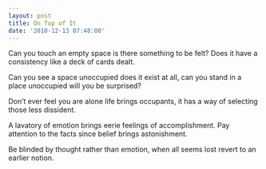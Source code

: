 ```yaml
---
layout: post
title: On Top of It
date: '2010-12-13 07:48:00'
---
```


Can you touch an empty space
is there something to be felt?
Does it have a consistency
like a deck of cards dealt.

Can you see a space unoccupied
does it exist at all,
can you stand in a place unoccupied
will you be surprised?

Don’t ever feel you are alone
life brings occupants,
it has a way of selecting
those less dissident.

A lavatory of emotion
brings eerie feelings of accomplishment.
Pay attention to the facts
since belief brings astonishment.

Be blinded by thought
rather than emotion,
when all seems lost
revert to an earlier notion.
